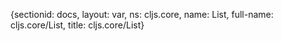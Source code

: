 {sectionid: docs, layout: var, ns: cljs.core, name: List, full-name: cljs.core/List,
  title: cljs.core/List}
